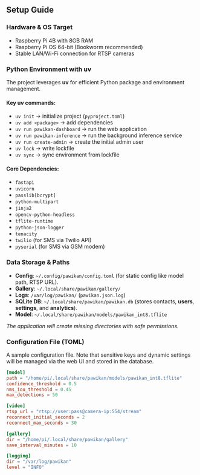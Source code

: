 ## Setup Guide

### Hardware & OS Target
- Raspberry Pi 4B with 8GB RAM
- Raspberry Pi OS 64-bit (Bookworm recommended)
- Stable LAN/Wi-Fi connection for RTSP cameras

### Python Environment with uv
The project leverages **uv** for efficient Python package and environment management.

#### Key uv commands:
- `uv init` → initialize project (`pyproject.toml`)
- `uv add <package>` → add dependencies
- `uv run pawikan-dashboard` → run the web application
- `uv run pawikan-inference` → run the background inference service
- `uv run create-admin` → create the initial admin user
- `uv lock` → write lockfile
- `uv sync` → sync environment from lockfile

#### Core Dependencies:
- `fastapi`
- `uvicorn`
- `passlib[bcrypt]`
- `python-multipart`
- `jinja2`
- `opencv-python-headless`
- `tflite-runtime`
- `python-json-logger`
- `tenacity`
- `twilio` (for SMS via Twilio API)
- `pyserial` (for SMS via GSM modem)

### Data Storage & Paths
- **Config**: `~/.config/pawikan/config.toml` (for static config like model path, RTSP URL).
- **Gallery**: `~/.local/share/pawikan/gallery/`
- **Logs**: `/var/log/pawikan/` (`pawikan.json.log`)
- **SQLite DB**: `~/.local/share/pawikan/pawikan.db` (stores contacts, **users**, **settings**, and **analytics**).
- **Model**: `~/.local/share/pawikan/models/pawikan_int8.tflite`

*The application will create missing directories with safe permissions.*

### Configuration File (TOML)
A sample configuration file. Note that sensitive keys and dynamic settings will be managed via the web UI and stored in the database.

```toml
[model]
path = "/home/pi/.local/share/pawikan/models/pawikan_int8.tflite"
confidence_threshold = 0.5
nms_iou_threshold = 0.45
max_detections = 50

[video]
rtsp_url = "rtsp://user:pass@camera-ip:554/stream"
reconnect_initial_seconds = 2
reconnect_max_seconds = 30

[gallery]
dir = "/home/pi/.local/share/pawikan/gallery"
save_interval_minutes = 10

[logging]
dir = "/var/log/pawikan"
level = "INFO"
```
